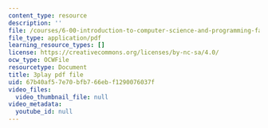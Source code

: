 ```yaml
---
content_type: resource
description: ''
file: /courses/6-00-introduction-to-computer-science-and-programming-fall-2008/67b40af57e70bfb766ebf1290076037f_le8tpXQyYcM.pdf
file_type: application/pdf
learning_resource_types: []
license: https://creativecommons.org/licenses/by-nc-sa/4.0/
ocw_type: OCWFile
resourcetype: Document
title: 3play pdf file
uid: 67b40af5-7e70-bfb7-66eb-f1290076037f
video_files:
  video_thumbnail_file: null
video_metadata:
  youtube_id: null
---
```

